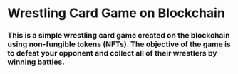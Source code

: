 # Wrestling Card Game on Blockchain
### This is a simple wrestling card game created on the blockchain using non-fungible tokens (NFTs). The objective of the game is to defeat your opponent and collect all of their wrestlers by winning battles.
